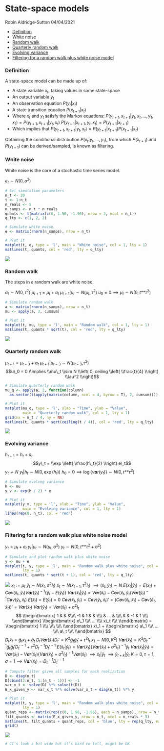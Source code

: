 State-space models
================
Robin Aldridge-Sutton
04/04/2021

-   [Definition](#definition)
-   [White noise](#white-noise)
-   [Random walk](#random-walk)
-   [Quarterly random walk](#quarterly-random-walk)
-   [Evolving variance](#evolving-variance)
-   [Filtering for a random walk plus white noise
    model](#filtering-for-a-random-walk-plus-white-noise-model)

### Definition

A state-space model can be made up of:

-   A state variable *x*<sub>*t*</sub>, taking values in some
    state-space
-   An output variable *y*<sub>*t*</sub>
-   An observation equation *P*(*y*<sub>*t*</sub>\|*x*<sub>*t*</sub>)
-   A state transition equation
    *P*(*x*<sub>*t* + 1</sub>\|*x*<sub>*t*</sub>)
-   Where *x*<sub>*t*</sub> and *y*<sub>*t*</sub> satisfy the Markov
    equations:
    *P*(*y*<sub>*t* + 1</sub>, *x*<sub>*t* + 1</sub>\|*y*<sub>*t*</sub>, *x*<sub>*t*</sub>, ..., *y*<sub>1</sub>, *x*<sub>1</sub>) = *P*(*y*<sub>*t* + 1</sub>, *x*<sub>*t* + 1</sub>\|*y*<sub>*t*</sub>, *x*<sub>*t*</sub>)
    *P*(*y*<sub>*t* + 1</sub>\|*x*<sub>*t* + 1</sub>, *y*<sub>*t*</sub>, *x*<sub>*t*</sub>) = *P*(*y*<sub>*t* + 1</sub>\|*x*<sub>*t* + 1</sub>)
-   Which implies that
    *P*(*y*<sub>*t* + 1</sub>, *x*<sub>*t* + 1</sub>\|*y*<sub>*t*</sub>, *x*<sub>*t*</sub>) = *P*(*y*<sub>*t* + 1</sub>\|*x*<sub>*t* + 1</sub>)*P*(*x*<sub>*t* + 1</sub>\|*x*<sub>*t*</sub>)

Obtaining the conditional distribution
*P*(*x*<sub>*t*</sub>\|*y*<sub>*t*</sub>, ..., *y*<sub>1</sub>), from
which *P*(*x*<sub>*t* + 1</sub>) and *P*(*y*<sub>*t* + 1</sub>) can be
derived/sampled, is known as filtering.

### White noise

White noise is the core of a stochastic time series model.

*e*<sub>*t*</sub> ∼ *N*(0, *σ*<sup>2</sup>)

``` r
# Set simulation parameters
n_t <- 20
t <- 1:n_t
n_reals <- 5
n_samps <- n_t * n_reals
quants <- t(matrix(c(0, 1.96, -1.96), nrow = 3, ncol = n_t))
q_lty <- c(1, 2, 2)

# Simulate white noise
e <- matrix(rnorm(n_samps), nrow = n_t)

# Plot it
matplot(t, e, type = 'l', main = "White noise", col = 1, lty = 1)
matlines(t, quants, col = 'red', lty = q_lty)
```

![](README_files/figure-gfm/unnamed-chunk-1-1.png)<!-- -->

### Random walk

The steps in a random walk are white noise.

*a*<sub>*t*</sub> ∼ *N*(0, *τ*<sup>2</sup>)
*μ*<sub>*t* + 1</sub> = *μ*<sub>*t*</sub> + *a*<sub>*t*</sub>
*μ*<sub>*t* + 1</sub>\|*μ*<sub>*t*</sub> ∼ *N*(*μ*<sub>*t*</sub>, *τ*<sup>2</sup>)
*u*<sub>0</sub> = 0 ⟹ *μ*<sub>*t*</sub> ∼ *N*(0, *t**τ*<sup>2</sup>)

``` r
# Simulate random walk 
a <- matrix(rnorm(n_samps), nrow = n_t)
mu <- apply(a, 2, cumsum)

# Plot it
matplot(t, mu, type = 'l', main = "Random walk", col = 1, lty = 1)
matlines(t, quants * sqrt(t), col = 'red', lty = q_lty)
```

![](README_files/figure-gfm/unnamed-chunk-2-1.png)<!-- -->

### Quarterly random walk

*μ*<sub>*t* + 1</sub> = *μ*<sub>*t* − 3</sub> + *a*<sub>*t*</sub>
*μ*<sub>*t* + 1</sub>\|*μ*<sub>*t* − 3</sub> ∼ *N*(*μ*<sub>*t* − 3</sub>,*τ*<sup>2</sup>)
$$u\_0 = 0 \\implies \\mu\_t \\sim N \\left( 0, ceiling \\left( \\frac{t}{4} \\right) \\tau^2 \\right)$$

``` r
# Simulate quarterly random walk 
mu_q <- apply(a, 2, function(column) 
  as.vector(t(apply(matrix(column, ncol = 4, byrow = T), 2, cumsum))))

# Plot it
matplot(mu_q, type = 'l', xlab = "Time", ylab = "Value",
        main = "Quarterly random walk", col = 1, lty = 1)
grid(nx = n_t / 4, ny = NA)
matlines(t, quants * sqrt(ceiling(t / 4)), col = 'red', lty = q_lty)
```

![](README_files/figure-gfm/unnamed-chunk-3-1.png)<!-- -->

### Evolving variance

*h*<sub>*t* + 1</sub> = *h*<sub>*t*</sub> + *a*<sub>*t*</sub>
$$y\_t = \\exp \\left( \\frac{h\_t}{2} \\right) e\_t$$
*y*<sub>*t*</sub> ≁ *N*
*y*<sub>*t*</sub>\|*h*<sub>*t*</sub> ∼ *N*(0, exp (*h*<sub>*t*</sub>))
*h*<sub>0</sub> = 0 ⟹ log {*v**a**r*(*y*<sub>*t*</sub>)} ∼ *N*(0, *t**τ*<sup>2</sup>)

``` r
# Simulate evolvng variance
h <- mu
y_v <- exp(h / 2) * e

# Plot it
matplot(y_v, type = 'l', xlab = "Time", ylab = "Value",
        main = "Evolving variance", col = 1, lty = 1)
lines(rep(0, n_t), col = 'red')
```

![](README_files/figure-gfm/unnamed-chunk-4-1.png)<!-- -->

### Filtering for a random walk plus white noise model

*y*<sub>*t*</sub> = *μ*<sub>*t*</sub> + *e*<sub>*t*</sub>
*y*<sub>*t*</sub>\|*μ*<sub>*t*</sub> ∼ *N*(*μ*<sub>*t*</sub>, *σ*<sup>2</sup>)
*y*<sub>*t*</sub> ∼ *N*(0, *t**τ*<sup>2</sup> + *σ*<sup>2</sup>)

``` r
# Simulate and plot random walk plus white noise
y <- mu + e
matplot(t, y, type = 'l', main = "Random walk plus white noise", col = 1, 
        lty = 1)
matlines(t, quants * sqrt(t + 1), col = 'red', lty = q_lty)
```

![](README_files/figure-gfm/unnamed-chunk-5-1.png)<!-- -->
*x*<sub>*t*</sub> := *μ*<sub>*t*</sub>
*ỹ*<sub>*t*</sub> ∼ *N*(*x̃*<sub>*t*</sub>, *σ*<sup>2</sup>*I*<sub>*t*</sub>)
*x̃*<sub>*t*</sub> ∼ *N*(*x̃*<sub>*t* − 1</sub>, *τ*<sup>2</sup>*I*<sub>*t*</sub>)
 ⟹ (*x̃*<sub>*t*</sub>, *ỹ*<sub>*t*</sub>) ∼ *N*
*E*(*x̃*<sub>*t*</sub>\|*ỹ*<sub>*t*</sub>) = *E*(*x̃*<sub>*t*</sub>) + *C**o**v*(*x̃*<sub>*t*</sub>, *ỹ*<sub>*t*</sub>)*V**a**r*(*ỹ*<sub>*t*</sub>)<sup> − 1</sup>{*ỹ*<sub>*t*</sub> − *E*(*ỹ*<sub>*t*</sub>)}
*V**a**r*(*x̃*<sub>*t*</sub>\|*ỹ*<sub>*t*</sub>) = *V**a**r*(*x̃*<sub>*t*</sub>) − *C**o**v*(*x̃*<sub>*t*</sub>, *ỹ*<sub>*t*</sub>)*V**a**r*(*ỹ*<sub>*t*</sub>)<sup> − 1</sup>*C**o**v*(*ỹ*<sub>*t*</sub>, *x̃*<sub>*t*</sub>)
*E*(*x̃*<sub>*t*</sub>) = *E*(*ỹ*<sub>*t*</sub>) = 0
*C**o**v*(*x̃*<sub>*t*</sub>, *ỹ*<sub>*t*</sub>) = *C**o**v*(*ỹ*<sub>*t*</sub>, *x̃*<sub>*t*</sub>)′ = (*C**o**v*(*x̃*<sub>*t*</sub>, *x̃*<sub>*t*</sub>) + *C**o**v*(*ẽ*<sub>*t*</sub>, *x̃*<sub>*t*</sub>))′ = *V**a**r*(*x̃*<sub>*t*</sub>)
*V**a**r*(*ỹ*<sub>*t*</sub>) = *V**a**r*(*x̃*<sub>*t*</sub>) + *σ*<sup>2</sup>*I*<sub>*t*</sub>
$$
\\begin{bmatrix} 
1  & &  &\\\\ 
-1 & 1 & & \\\\ 
& ... & \\\\ 
 & & -1 & 1 \\\\ 
\\end{bmatrix}
\\begin{bmatrix} 
x\_1 \\\\ 
... \\\\ 
x\_t \\\\ 
\\end{bmatrix} = 
\\begin{bmatrix} 
1 \\\\ 
 \\\\ 
 \\\\ 
\\end{bmatrix} x\_1 + 
\\begin{bmatrix} 
a\_1 \\\\ 
... \\\\ 
a\_t \\\\ 
\\end{bmatrix}
$$
*D*<sub>*t*</sub>*x̃*<sub>*t*</sub> = *g̃*<sub>*t*</sub>*x*<sub>1</sub> + *ã*<sub>*t*</sub>
*D*<sub>*t*</sub>*V**a**r*(*x̃*<sub>*t*</sub>)*D*<sub>*t*</sub>′ = *K*<sup>2</sup>*g̃*<sub>*t*</sub>*g̃*<sub>*t*</sub>′ + *τ*<sup>2</sup>*I*<sub>*t*</sub>
*x*<sub>1</sub> ∼ *N*(0, *K*<sup>2</sup>)
*V**a**r*(*x̃*<sub>*t*</sub>) = *K*<sup>2</sup>*D*<sub>*t*</sub><sup> − 1</sup>*g̃*<sub>*t*</sub>*g̃*<sub>*t*</sub>′*D*<sub>*t*</sub>′<sup> − 1</sup> + *τ*<sup>2</sup>*D*<sub>*t*</sub><sup> − 1</sup>*D*<sub>*t*</sub>′<sup> − 1</sup>
*E*(*x̃*<sub>*t*</sub>\|*ỹ*<sub>*t*</sub>) = *V**a**r*(*x̃*<sub>*t*</sub>){*V**a**r*(*x̃*<sub>*t*</sub>) + *σ*<sup>2</sup>*I*<sub>*t*</sub>}<sup> − 1</sup>*ỹ*<sub>*t*</sub>
*V**a**r*(*x̃*<sub>*t*</sub>\|*ỹ*<sub>*t*</sub>) = *V**a**r*(*x̃*<sub>*t*</sub>) − *V**a**r*(*x̃*<sub>*t*</sub>){*V**a**r*(*x̃*<sub>*t*</sub>) + *σ*<sup>2</sup>*I*<sub>*t*</sub>}<sup> − 1</sup>*V**a**r*(*x̃*<sub>*t*</sub>)
 ⟹ *x̃*<sub>*t*</sub>\|*ỹ*<sub>*t*</sub>
 ⟹ *ỹ*<sub>*t* + *k*</sub>\|*ỹ*<sub>*t*</sub>
*K* = 0, *τ* = 1, *σ* = 1 ⟹ *V**a**r*(*x̃*<sub>*t*</sub>) = *D*<sub>*t*</sub><sup> − 1</sup>*D*<sub>*t*</sub>′<sup> − 1</sup>

``` r
# Compute filter given all samples for each realization
D <- diag(n_t)
D[cbind(2:n_t, 1:(n_t - 1))] <- -1
var_x_t <- solve(D) %*% solve(t(D))
E_x_given_y <- var_x_t %*% solve(var_x_t + diag(n_t)) %*% y

# Plot it
matplot(t, y, type = 'l', main = "Random walk plus white noise", col = 1, 
        lty = 1)
quant_reps <- matrix(rep(c(0, 1.96, -1.96), each = n_samps), nrow = n_t)
filt_quants <- matrix(E_x_given_y, nrow = n_t, ncol = n_reals * 3)
matlines(t, filt_quants + quant_reps, col = 'blue', lty = rep(q_lty, each = n_reals))
grid()
```

![](README_files/figure-gfm/unnamed-chunk-6-1.png)<!-- -->

``` r
# CI's look a bit wide but it's hard to tell, might be OK
```
